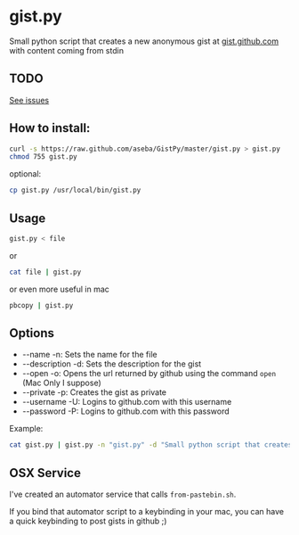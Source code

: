 # gist.py

Small python script that creates a new anonymous gist at [gist.github.com](https://gist.github.com/) with content coming from
stdin

## TODO

[See issues](https://github.com/aseba/GistPy/issues)

## How to install:

```bash
curl -s https://raw.github.com/aseba/GistPy/master/gist.py > gist.py
chmod 755 gist.py
```
optional:
```bash
cp gist.py /usr/local/bin/gist.py
```

## Usage
```bash
gist.py < file
```

or

```bash
cat file | gist.py
```

or even more useful in mac

```bash
pbcopy | gist.py
```

## Options
* --name -n: Sets the name for the file
* --description -d: Sets the description for the gist
* --open -o: Opens the url returned by github using the command `open` (Mac Only I suppose)
* --private -p: Creates the gist as private
* --username -U: Logins to github.com with this username
* --password -P: Logins to github.com with this password

Example:
```bash
cat gist.py | gist.py -n "gist.py" -d "Small python script that creates a new anonymous gist with content coming from stdin" -o -p -U aseba -P shhthisisasecret
```

## OSX Service

I've created an automator service that calls `from-pastebin.sh`. 

If you bind that automator script to a keybinding in your mac, you can have a quick keybinding to post gists in github ;)


